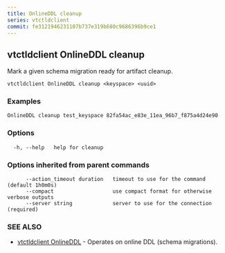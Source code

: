```yaml
---
title: OnlineDDL cleanup
series: vtctldclient
commit: fe3121946231107b737e319b680c9686396b9ce1
---
```

## vtctldclient OnlineDDL cleanup

Mark a given schema migration ready for artifact cleanup.

```
vtctldclient OnlineDDL cleanup <keyspace> <uuid>
```

### Examples

```
OnlineDDL cleanup test_keyspace 82fa54ac_e83e_11ea_96b7_f875a4d24e90
```

### Options

```
  -h, --help   help for cleanup
```

### Options inherited from parent commands

```
      --action_timeout duration   timeout to use for the command (default 1h0m0s)
      --compact                   use compact format for otherwise verbose outputs
      --server string             server to use for the connection (required)
```

### SEE ALSO

* [vtctldclient OnlineDDL](../)	 - Operates on online DDL (schema migrations).

